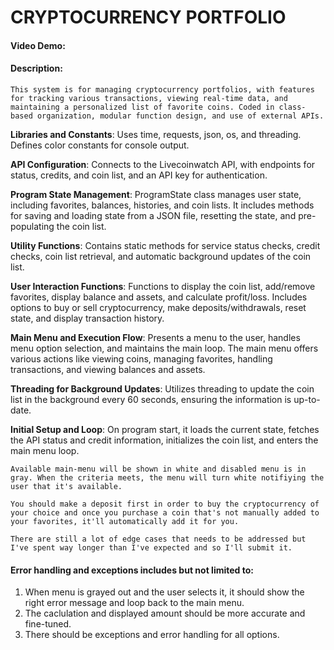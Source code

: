 # CRYPTOCURRENCY PORTFOLIO

#### Video Demo:

#### Description:

    This system is for managing cryptocurrency portfolios, with features for tracking various transactions, viewing real-time data, and maintaining a personalized list of favorite coins. Coded in class-based organization, modular function design, and use of external APIs.

**Libraries and Constants**: Uses time, requests, json, os, and threading. Defines color constants for console output.

**API Configuration**: Connects to the Livecoinwatch API, with endpoints for status, credits, and coin list, and an API key for authentication.

**Program State Management**: ProgramState class manages user state, including favorites, balances, histories, and coin lists. It includes methods for saving and loading state from a JSON file, resetting the state, and pre-populating the coin list.

**Utility Functions**: Contains static methods for service status checks, credit checks, coin list retrieval, and automatic background updates of the coin list.

**User Interaction Functions**: Functions to display the coin list, add/remove favorites, display balance and assets, and calculate profit/loss. Includes options to buy or sell cryptocurrency, make deposits/withdrawals, reset state, and display transaction history.

**Main Menu and Execution Flow**: Presents a menu to the user, handles menu option selection, and maintains the main loop. The main menu offers various actions like viewing coins, managing favorites, handling transactions, and viewing balances and assets.

**Threading for Background Updates**: Utilizes threading to update the coin list in the background every 60 seconds, ensuring the information is up-to-date.

**Initial Setup and Loop**: On program start, it loads the current state, fetches the API status and credit information, initializes the coin list, and enters the main menu loop.

    Available main-menu will be shown in white and disabled menu is in gray. When the criteria meets, the menu will turn white notifiying the user that it's available.

    You should make a deposit first in order to buy the cryptocurrency of your choice and once you purchase a coin that's not manually added to your favorites, it'll automatically add it for you.

    There are still a lot of edge cases that needs to be addressed but I've spent way longer than I've expected and so I'll submit it.

#### Error handling and exceptions includes but not limited to:

1. When menu is grayed out and the user selects it, it should show the right error message and loop back to the main menu.
2. The caclulation and displayed amount should be more accurate and fine-tuned.
3. There should be exceptions and error handling for all options.
